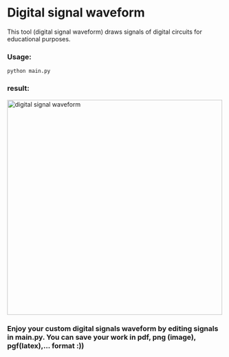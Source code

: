 # Digital signal waveform
This tool (digital signal waveform) draws signals of digital circuits for educational purposes.
### Usage:
``` python main.py ```
### result:
<img src="https://github.com/ThanhBinhTran/Digital_Signal_WaveForm/blob/master/wf_img.png" width="500" alt="digital signal waveform">

### Enjoy your custom digital signals waveform by editing signals in main.py. You can save your work in pdf, png (image), pgf(latex),... format :))




